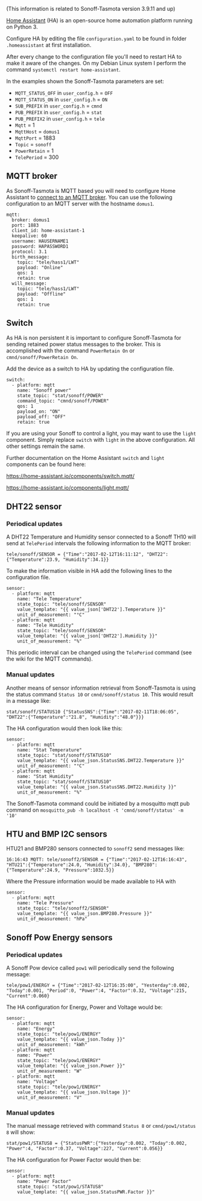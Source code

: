 (This information is related to Sonoff-Tasmota version 3.9.11 and up)

[Home Assistant](https://home-assistant.io/) (HA) is an open-source home automation platform running on Python 3.

Configure HA by editing the file ``configuration.yaml`` to be found in folder ``.homeassistant`` at first installation.

After every change to the configuration file you'll need to restart HA to make it aware of the changes. On my Debian Linux system I perform the command ``systemctl restart home-assistant``.

In the examples shown the Sonoff-Tasmota parameters are set:
- ``MQTT_STATUS_OFF`` in ``user_config.h`` = ``OFF``
- ``MQTT_STATUS_ON`` in ``user_config.h`` = ``ON``
- ``SUB_PREFIX`` in ``user_config.h`` = ``cmnd``
- ``PUB_PREFIX`` in ``user_config.h`` = ``stat``
- ``PUB_PREFIX2`` in ``user_config.h`` = ``tele``
- ``Mqtt`` = 1
- ``MqttHost`` = ``domus1``
- ``MqttPort`` = 1883
- ``Topic`` = ``sonoff``
- ``PowerRetain`` = 1
- ``TelePeriod`` = 300

## MQTT broker

As Sonoff-Tasmota is MQTT based you will need to configure Home Assistant to [connect to an MQTT broker](https://home-assistant.io/components/mqtt/). You can use the following configuration to an MQTT server with the hostname ``domus1``.
```
mqtt:
  broker: domus1
  port: 1883
  client_id: home-assistant-1
  keepalive: 60
  username: HAUSERNAME1
  password: HAPASSWORD1
  protocol: 3.1
  birth_message:
    topic: "tele/hass1/LWT"
    payload: "Online"
    qos: 1
    retain: true
  will_message:
    topic: "tele/hass1/LWT"
    payload: "Offline"
    qos: 1
    retain: true
```

## Switch

As HA is non persistent it is important to configure Sonoff-Tasmota for sending retained power status messages to the broker. This is accomplished with the command ``PowerRetain On`` or ``cmnd/sonoff/PowerRetain On``.

Add the device as a switch to HA by updating the configuration file.
```
switch:
  - platform: mqtt
    name: "Sonoff power"
    state_topic: "stat/sonoff/POWER"
    command_topic: "cmnd/sonoff/POWER"
    qos: 1
    payload_on: "ON"
    payload_off: "OFF"
    retain: true
```
If you are using your Sonoff to control a light, you may want to use the `light` component. Simply replace `switch` with `light` in the above configuration. All other settings remain the same.

Further documentation on the Home Assistant `switch` and `light` components can be found here:

https://home-assistant.io/components/switch.mqtt/

https://home-assistant.io/components/light.mqtt/

## DHT22 sensor

### Periodical updates

A DHT22 Temperature and Humidity sensor connected to a Sonoff TH10 will send at ``TelePeriod`` intervals the following information to the MQTT broker:
```
tele/sonoff/SENSOR = {"Time":"2017-02-12T16:11:12", "DHT22":{"Temperature":23.9, "Humidity":34.1}}
```
To make the information visible in HA add the following lines to the configuration file.
```
sensor:
  - platform: mqtt
    name: "Tele Temperature"
    state_topic: "tele/sonoff/SENSOR"
    value_template: "{{ value_json['DHT22'].Temperature }}"
    unit_of_measurement: "°C"
  - platform: mqtt
    name: "Tele Humidity"
    state_topic: "tele/sonoff/SENSOR"
    value_template: "{{ value_json['DHT22'].Humidity }}"
    unit_of_measurement: "%"
```
This periodic interval can be changed using the ``TelePeriod`` command (see the wiki for the MQTT commands).

### Manual updates

Another means of sensor information retrieval from Sonoff-Tasmota is using the status command ``Status 10`` or ``cmnd/sonoff/status 10``. This would result in a message like:
```
stat/sonoff/STATUS10 {"StatusSNS":{"Time":"2017-02-11T18:06:05", "DHT22":{"Temperature":"21.8", "Humidity":"48.0"}}}
```
The HA configuration would then look like this:
```
sensor:
  - platform: mqtt
    name: "Stat Temperature"
    state_topic: "stat/sonoff/STATUS10"
    value_template: "{{ value_json.StatusSNS.DHT22.Temperature }}"
    unit_of_measurement: "°C"
  - platform: mqtt
    name: "Stat Humidity"
    state_topic: "stat/sonoff/STATUS10"
    value_template: "{{ value_json.StatusSNS.DHT22.Humidity }}"
    unit_of_measurement: "%"
```
The Sonoff-Tasmota command could be initiated by a mosquitto mqtt pub command on ``mosquitto_pub -h localhost -t 'cmnd/sonoff/status' -m '10'``

## HTU and BMP I2C sensors

HTU21 and BMP280 sensors connected to ``sonoff2`` send messages like:
```
16:16:43 MQTT: tele/sonoff2/SENSOR = {"Time":"2017-02-12T16:16:43", "HTU21":{"Temperature":24.0, "Humidity":34.0}, "BMP280":{"Temperature":24.9, "Pressure":1032.5}}
```
Where the Pressure information would be made available to HA with
```
sensor:
  - platform: mqtt
    name: "Tele Pressure"
    state_topic: "tele/sonoff2/SENSOR"
    value_template: "{{ value_json.BMP280.Pressure }}"
    unit_of_measurement: "hPa"
```

## Sonoff Pow Energy sensors

### Periodical updates

A Sonoff Pow device called ``pow1`` will periodically send the following message:
```
tele/pow1/ENERGY = {"Time":"2017-02-12T16:35:00", "Yesterday":0.002, "Today":0.001, "Period":0, "Power":4, "Factor":0.32, "Voltage":215, "Current":0.060}
```
The HA configuration for Energy, Power and Voltage would be:
```
sensor:
  - platform: mqtt
    name: "Energy"
    state_topic: "tele/pow1/ENERGY"
    value_template: "{{ value_json.Today }}"
    unit_of_measurement: "kWh"
  - platform: mqtt
    name: "Power"
    state_topic: "tele/pow1/ENERGY"
    value_template: "{{ value_json.Power }}"
    unit_of_measurement: "W"
  - platform: mqtt
    name: "Voltage"
    state_topic: "tele/pow1/ENERGY"
    value_template: "{{ value_json.Voltage }}"
    unit_of_measurement: "V"
```

### Manual updates

The manual message retrieved with command ``Status 8`` or ``cmnd/pow1/status 8`` will show:
```
stat/pow1/STATUS8 = {"StatusPWR":{"Yesterday":0.002, "Today":0.002, "Power":4, "Factor":0.37, "Voltage":227, "Current":0.056}}
```
The HA configuration for Power Factor would then be:
```
sensor:
  - platform: mqtt
    name: "Power Factor"
    state_topic: "stat/pow1/STATUS8"
    value_template: "{{ value_json.StatusPWR.Factor }}"
```